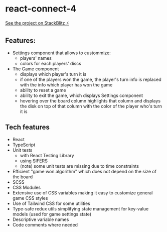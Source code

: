 # react-connect-4

[See the project on StackBlitz ⚡️](https://stackblitz.com/~/github.com/DmitryEfimenko/react-connect-4)

## Features:

- Settings component that allows to custommize:
  - players' names
  - colors for each players' discs
- The Game component
  - displays which player's turn it is
  - if one of the players won the game, the player's turn info is replaced with the info which player has won the game
  - ability to reset a game
  - ability to exit the game, which displays Settings component
  - hovering over the board column highlights that column and displays the disk on top of that column with the color of the player who's turn it is

## Tech features

- React
- TypeScript
- Unit tests
  - with React Testing Library
  - using SIFERS
  - (note) some unit tests are missing due to time constraints
- Efficient "game won algorithm" which does not depend on the size of the board
- SCSS
- CSS Modules
- Extensive use of CSS variables making it easy to customize general game CSS styles
- Use of Tailwind CSS for some utilities
- Type-safe redux utils simplifying state management for key-value models (used for game settings state)
- Descriptive variable names
- Code comments where needed
